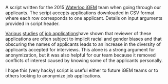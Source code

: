 A script written for the 2015 [Waterloo iGEM](http://igem.uwaterloo.ca) team when going through our applicants. The script accepts applications downloaded in CSV format where each row corresponds to one applicant. Details on input arguments provided in script header.

[Various][1] [studies][2] [of job applications][3]have shown that reviewer of these applications are often subject to implicit racial and gender biases and that obscuring the names of applicants leads to an increase in the diversity of applicants accepted for interviews. This alone is a strong argument for anonymization, but it was also helpful for our team because it removed conflicts of interest caused by knowing some of the applicants personally. 

I hope this (very hacky) script is useful either to future iGEM teams or to others looking to anonymize job applications.

[1]: http://mbc.metropolis.net/assets/uploads/files/wp/2011/WP11-13.html
[2]: http://blogs.nature.com/peer-to-peer/2008/01/doubleblind_peer_review_reveal.html
[3]: http://www.nber.org/papers/w5903.pdf?new_window=1